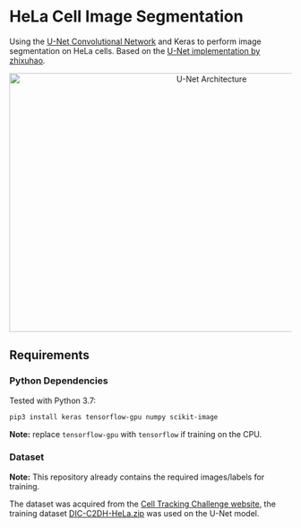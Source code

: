 # HeLa Cell Image Segmentation

Using the [U-Net Convolutional Network](http://lmb.informatik.uni-freiburg.de/people/ronneber/u-net/) and Keras to perform image segmentation on HeLa cells. Based on the [U-Net implementation by zhixuhao](https://github.com/zhixuhao/unet "Github - zhixuhao unet").

<p align="center">
  <img src="https://i.imgur.com/ZxUefqK.png" alt="U-Net Architecture" width="706" height="461"/>
</p>

## Requirements

### Python Dependencies

Tested with Python 3.7:

```bash
pip3 install keras tensorflow-gpu numpy scikit-image
```

**Note:** replace `tensorflow-gpu` with `tensorflow` if training on the CPU.

### Dataset

**Note:** This repository already contains the required images/labels for training.

The dataset was acquired from the [Cell Tracking Challenge website](http://celltrackingchallenge.net/2d-datasets/ "Cell Tracking Challenge"), the training dataset [DIC-C2DH-HeLa.zip](http://data.celltrackingchallenge.net/training-datasets/DIC-C2DH-HeLa.zip "DIC-C2DH-HeLa.zip dataset") was used on the U-Net model.
